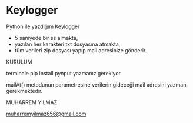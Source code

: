 # Keylogger
Python ile yazdığım Keylogger
- 5 saniyede bir ss almakta,
- yazılan her karakteri txt dosyasına atmakta,
- tüm verileri zip dosyası yapıp mail adresinize gönderir.

KURULUM

 terminale pip install pynput yazmanız gerekiyor.
 
 mailAt() metodunun parametresine verilerin gideceği mail adresini yazmanı gerekmektedir.
 
 MUHARREM YILMAZ
 
 muharremyilmaz656@gmail.com
